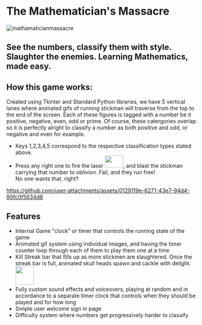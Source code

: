 # The Mathematician's Massacre

![mathamaticianmassacre](https://github.com/user-attachments/assets/47acda53-05db-4a36-b1fa-71a6e7ea9bca)

## See the numbers, classify them with style. Slaughter the enemies. Learning Mathematics, made easy.

## How this game works:
<p>Created using Tkinter and Standard Python libraries, we have 5 vertical lanes where animated gifs of running stickman will traverse from the top to the end of the screen. Each of these figures is tagged with a number be it positive, negative, even, odd or prime. Of course, these catergories overlap so it is perfectly alright to classify a number as both positive and odd, or negative and even for example.</p>

<ul>
  <li>
    Keys 1,2,3,4,5 correspond to the respective classification types stated above. 
  </li>
  <li>
    Press any right one to fire the laser <img src="https://github.com/user-attachments/assets/15baf868-8e0d-463f-9a99-13b5f6be75ed" style= "width:3rem; height:2rem" >, and blast the stickman carrying that number to oblivion. Fail, and they run free! <br/>No one wants that, right?
  </li>
</ul>


https://github.com/user-attachments/assets/0129119e-6271-43e7-94d4-90fc0f5634d8

## Features
<ul>
  <li>Internal Game "clock" or timer that controls the running state of the game</li>
  <li>Animated gif system using individual images, and having the timer counter loop through each of them to play them one at a time</li>
  <li>Kill Streak bar that fills up as more stickmen are slaughtered. Once the streak bar is full, animated skull heads spawn and cackle with delight. <img style = "width: 3rem; height: 3rem;" src="https://github.com/user-attachments/assets/364c28e8-ad2e-4459-9c99-5cbc3ad94393"></li>
  <li>Fully custom sound effects and voiceovers, playing at random and in accordance to a separate timer clock that controls when they should be played and for how long</li>
  <li>Simple user welcome sign in page</li>
  <li>
      Difficulty system where numbers get progressively harder to classify 
  </li>
</ul>

